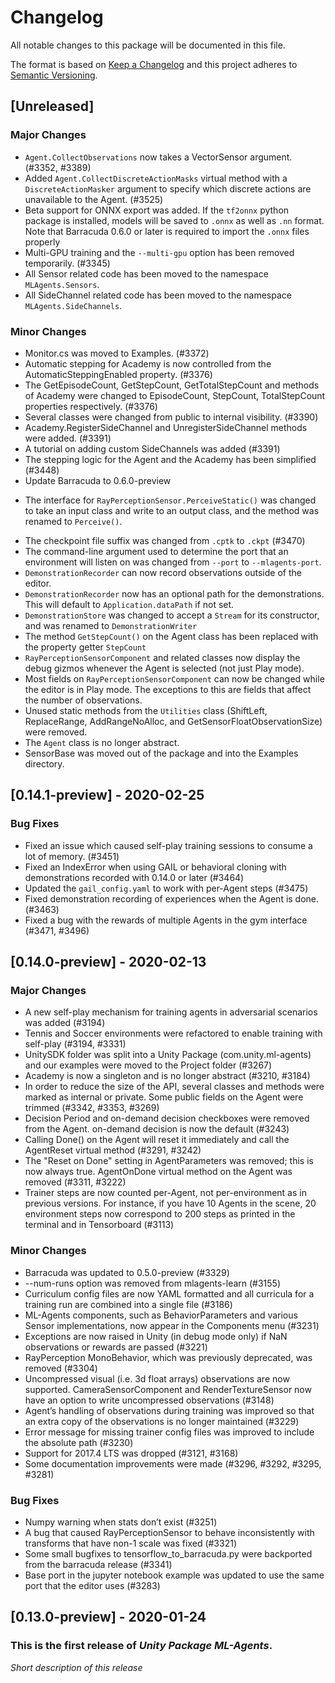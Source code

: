 # Changelog
All notable changes to this package will be documented in this file.

The format is based on [Keep a Changelog](http://keepachangelog.com/en/1.0.0/)
and this project adheres to [Semantic Versioning](http://semver.org/spec/v2.0.0.html).


## [Unreleased]
### Major Changes
 - `Agent.CollectObservations` now takes a VectorSensor argument. (#3352, #3389)
 - Added `Agent.CollectDiscreteActionMasks` virtual method with a `DiscreteActionMasker` argument to specify which discrete actions are unavailable to the Agent. (#3525)
 - Beta support for ONNX export was added. If the `tf2onnx` python package is installed, models will be saved to `.onnx` as well as `.nn` format.
 Note that Barracuda 0.6.0 or later is required to import the `.onnx` files properly
 - Multi-GPU training and the `--multi-gpu` option has been removed temporarily. (#3345)
 - All Sensor related code has been moved to the namespace `MLAgents.Sensors`.
 - All SideChannel related code has been moved to the namespace `MLAgents.SideChannels`.

### Minor Changes
 - Monitor.cs was moved to Examples. (#3372)
 - Automatic stepping for Academy is now controlled from the AutomaticSteppingEnabled property. (#3376)
 - The GetEpisodeCount, GetStepCount, GetTotalStepCount and methods of Academy were changed to EpisodeCount, StepCount, TotalStepCount properties respectively. (#3376)
 - Several classes were changed from public to internal visibility. (#3390)
 - Academy.RegisterSideChannel and UnregisterSideChannel methods were added. (#3391)
 - A tutorial on adding custom SideChannels was added (#3391)
 - The stepping logic for the Agent and the Academy has been simplified (#3448)
 - Update Barracuda to 0.6.0-preview
 * The interface for `RayPerceptionSensor.PerceiveStatic()` was changed to take an input class and write to an output class, and the method was renamed to `Perceive()`.
 - The checkpoint file suffix was changed from `.cptk` to `.ckpt` (#3470)
 - The command-line argument used to determine the port that an environment will listen on was changed from `--port` to `--mlagents-port`.
 - `DemonstrationRecorder` can now record observations outside of the editor.
 - `DemonstrationRecorder` now has an optional path for the demonstrations. This will default to `Application.dataPath` if not set.
 - `DemonstrationStore` was changed to accept a `Stream` for its constructor, and was renamed to `DemonstrationWriter`
 - The method `GetStepCount()` on the Agent class has been replaced with the property getter `StepCount`
 - `RayPerceptionSensorComponent` and related classes now display the debug gizmos whenever the Agent is selected (not just Play mode).
 - Most fields on `RayPerceptionSensorComponent` can now be changed while the editor is in Play mode. The exceptions to this are fields that affect the number of observations.
 - Unused static methods from the `Utilities` class (ShiftLeft, ReplaceRange, AddRangeNoAlloc, and GetSensorFloatObservationSize) were removed.
 - The `Agent` class is no longer abstract.
 - SensorBase was moved out of the package and into the Examples directory.


## [0.14.1-preview] - 2020-02-25

### Bug Fixes
- Fixed an issue which caused self-play training sessions to consume a lot of memory. (#3451)
- Fixed an IndexError when using GAIL or behavioral cloning with demonstrations recorded with 0.14.0 or later (#3464)
- Updated the `gail_config.yaml` to work with per-Agent steps (#3475)
- Fixed demonstration recording of experiences when the Agent is done. (#3463)
- Fixed a bug with the rewards of multiple Agents in the gym interface (#3471, #3496)


## [0.14.0-preview] - 2020-02-13

### Major Changes
- A new self-play mechanism for training agents in adversarial scenarios was added (#3194)
- Tennis and Soccer environments were refactored to enable training with self-play (#3194, #3331)
- UnitySDK folder was split into a Unity Package (com.unity.ml-agents) and our examples were moved to the Project folder (#3267)
- Academy is now a singleton and is no longer abstract (#3210, #3184)
- In order to reduce the size of the API, several classes and methods were marked as internal or private. Some public fields on the Agent were trimmed (#3342, #3353, #3269)
- Decision Period and on-demand decision checkboxes were removed from the Agent. on-demand decision is now the default (#3243)
- Calling Done() on the Agent will reset it immediately and call the AgentReset virtual method (#3291, #3242)
- The "Reset on Done" setting in AgentParameters was removed; this is now always true. AgentOnDone virtual method on the Agent was removed (#3311, #3222)
- Trainer steps are now counted per-Agent, not per-environment as in previous versions. For instance, if you have 10 Agents in the scene, 20 environment steps now correspond to 200 steps as printed in the terminal and in Tensorboard (#3113)

### Minor Changes
- Barracuda was updated to 0.5.0-preview (#3329)
- --num-runs option was removed from mlagents-learn (#3155)
- Curriculum config files are now YAML formatted and all curricula for a training run are combined into a single file (#3186)
- ML-Agents components, such as BehaviorParameters and various Sensor implementations, now appear in the Components menu (#3231)
- Exceptions are now raised in Unity (in debug mode only) if NaN observations or rewards are passed (#3221)
- RayPerception MonoBehavior, which was previously deprecated, was removed (#3304)
- Uncompressed visual (i.e. 3d float arrays) observations are now supported. CameraSensorComponent and RenderTextureSensor now have an option to write uncompressed observations (#3148)
- Agent’s handling of observations during training was improved so that an extra copy of the observations is no longer maintained (#3229)
- Error message for missing trainer config files was improved to include the absolute path (#3230)
- Support for 2017.4 LTS was dropped (#3121, #3168)
- Some documentation improvements were made (#3296, #3292, #3295, #3281)

### Bug Fixes
- Numpy warning when stats don’t exist (#3251)
- A bug that caused RayPerceptionSensor to behave inconsistently with transforms that have non-1 scale was fixed (#3321)
- Some small bugfixes to tensorflow_to_barracuda.py were backported from the barracuda release (#3341)
- Base port in the jupyter notebook example was updated to use the same port that the editor uses (#3283)


## [0.13.0-preview] - 2020-01-24

### This is the first release of *Unity Package ML-Agents*.

*Short description of this release*
